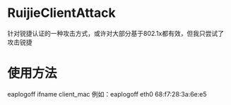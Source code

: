 # RuijieClientAttack

针对锐捷认证的一种攻击方式，或许对大部分基于802.1x都有效，但我只尝试了攻击锐捷

# 使用方法

eaplogoff ifname client_mac
例如：eaplogoff eth0 68:f7:28:3a:6e:e5
    
